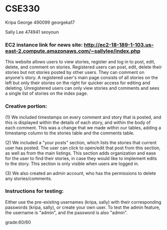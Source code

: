 # CSE330
Kripa George 490099 georgeka17

Sally Lee 474941 seoyoun

### EC2 instance link for news site: http://ec2-18-189-1-103.us-east-2.compute.amazonaws.com/~sallylee/index.php

This website allows users to view stories, register and log in to post, edit, delete, and comment on stories.
Registered users can post, edit, delete their stories but not stories posted by other users. They can comment on anyone's story.
A registered user's main page consists of all stories on the left but only their stories on the right for quicker access for editing and deleting.
Unregistered users can only view stories and comments and sees a single list of stories on the index page.

### Creative portion:

(1) We included timestamps on every comment and story that is posted, and this is displayed within the details of each story, and within the body of each comment. This was a change that we made within our tables, adding a timestamp column to the stories table and the comments table.

(2) We included a "your posts" section, which lists the stories that current user has posted. The user can click to open/edit that post from this section, as well as from the main listings. This section adds organization and ease for the user to find their stories, in case they would like to implement edits to the story. This section is only visible when users are logged in.

(3) We also created an admin account, who has the permissions to delete any stories/comments.

### Instructions for testing:
  Either use the pre-existing usernames (kripa, sally) with their corresponding passwords (kripa, sally), or create your own user. To test the admin feature, the username is "admin", and the password is also "admin".

grade:60/60
